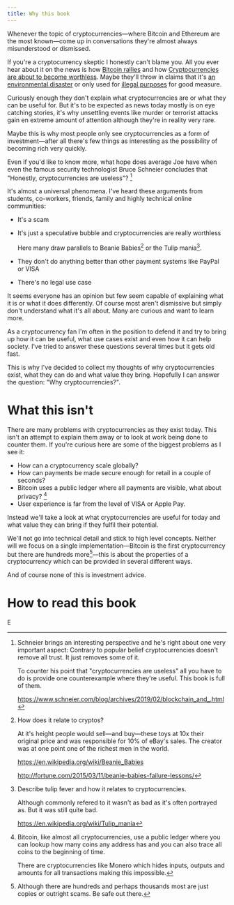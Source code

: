 ```yaml
---
title: Why this book
---
```


Whenever the topic of cryptocurrencies&mdash;where Bitcoin and Ethereum are the most known&mdash;come up in conversations they're almost always misunderstood or dismissed.

If you're a cryptocurrency skeptic I honestly can't blame you. All you ever hear about it on the news is how [Bitcoin rallies][cnn-bitcoin-rallies] and how [Cryptocurrencies are about to become worthless][independent-worthless]. Maybe they'll throw in claims that it's [an environmental disaster][cnn-environment] or only used for [illegal purposes][independent-illegal] for good measure.

Curiously enough they don't explain what cryptocurrencies are or what they can be useful for. But it's to be expected as news today mostly is on eye catching stories, it's why unsettling events like murder or terrorist attacks gain en extreme amount of attention although they're in reality very rare.

Maybe this is why most people only see cryptocurrencies as a form of investment&mdash;after all there's few things as interesting as the possibility of becoming rich very quickly.

Even if you'd like to know more, what hope does average Joe have when even the famous security technologist Bruce Schneier concludes that "Honestly, cryptocurrencies are useless"? [^schneier]

It's almost a universal phenomena. I've heard these arguments from students, co-workers, friends, family and highly technical online communities:

* It's a scam
* It's just a speculative bubble and cryptocurrencies are really worthless

    Here many draw parallels to Beanie Babies[^beanies] or the Tulip mania[^tulips].

* They don't do anything better than other payment systems like PayPal or VISA
* There's no legal use case

It seems everyone has an opinion but few seem capable of explaining what it is or what it does differently.
Of course most aren't dismissive but simply don't understand what it's all about. Many are curious and want to learn more.

As a cryptocurrency fan I'm often in the position to defend it and try to bring up how it can be useful, what use cases exist and even how it can help society. I've tried to answer these questions several times but it gets old fast.

This is why I've decided to collect my thoughts of why cryptocurrencies exist, what they can do and what value they bring. Hopefully I can answer the question: "Why cryptocurrencies?".


# What this isn't

There are many problems with cryptocurrencies as they exist today. This isn't an attempt to explain them away or to look at work being done to counter them. If you're curious here are some of the biggest problems as I see it:

* How can a cryptocurrency scale globally?
* How can payments be made secure enough for retail in a couple of seconds?
* Bitcoin uses a public ledger where all payments are visible, what about privacy? [^monero]
* User experience is far from the level of VISA or Apple Pay.

Instead we'll take a look at what cryptocurrencies are useful for today and what value they can bring if they fulfil their potential.

We'll not go into technical detail and stick to high level concepts. Neither will we focus on a single implementation&mdash;Bitcoin is the first cryptocurrency but there are hundreds more[^cryptos]&mdash;this is about the properties of a cryptocurrency which can be provided in several different ways.

And of course none of this is investment advice.


# How to read this book

E


[^beanies]: How does it relate to cryptos?

    At it's height people would sell&mdash;and buy&mdash;these toys at 10x their original price and was responsible for 10% of eBay's sales. The creator was at one point one of the richest men in the world.

    <https://en.wikipedia.org/wiki/Beanie_Babies>

    <http://fortune.com/2015/03/11/beanie-babies-failure-lessons/>


[^tulips]: Describe tulip fever and how it relates to cryptocurrencies.

    Although commonly refered to it wasn't as bad as it's often portrayed as. But it was still quite bad.

    <https://en.wikipedia.org/wiki/Tulip_mania>


[^cryptos]: Although there are hundreds and perhaps thousands most are just copies or outright scams. Be safe out there.


[^schneier]: Schneier brings an interesting perspective and he's right about one very important aspect: Contrary to popular belief cryptocurrencies doesn't remove all trust. It just removes some of it.

    To counter his point that "cryptocurrencies are useless" all you have to do is provide one counterexample where they're useful. This book is full of them.

    <https://www.schneier.com/blog/archives/2019/02/blockchain_and_.html>

[^monero]: Bitcoin, like almost all cryptocurrencies, use a public ledger where you can lookup how many coins any address has and you can also trace all coins to the beginning of time.

    There are cryptocurrencies like Monero which hides inputs, outputs and amounts for all transactions making this impossible.


[schneier]: https://www.schneier.com/blog/archives/2019/02/blockchain_and_.html
[cnn-bitcoin-rallies]: https://money.cnn.com/2017/12/06/investing/bitcoin-rally-hits-12000/index.html
[independent-worthless]: https://www.independent.co.uk/voices/bitcoin-cryptocurrency-price-crash-bank-of-england-agustin-carstens-a8645356.html
[cnn-environment]: https://money.cnn.com/2017/12/07/technology/bitcoin-energy-environment/index.html
[independent-illegal]: https://www.independent.co.uk/life-style/gadgets-and-tech/news/bitcoin-price-fall-criminals-blockchain-anonymous-cryptocurrency-zcash-monero-dash-a8174716.html

